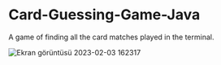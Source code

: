 # Card-Guessing-Game-Java
A game of finding all the card matches played in the terminal.


![Ekran görüntüsü 2023-02-03 162317](https://user-images.githubusercontent.com/61963561/216614123-664d567d-bbf6-4b94-b6d6-8e13581414cc.png)
